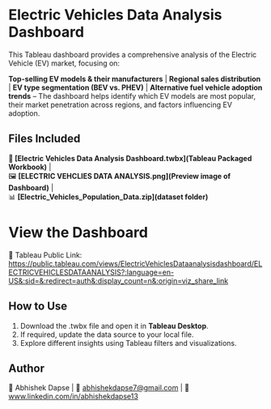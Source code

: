 # Electric Vehicles Data Analysis Dashboard
This Tableau dashboard provides a comprehensive analysis of the Electric Vehicle (EV) market, focusing on:

**Top-selling EV models & their manufacturers** | 
**Regional sales distribution** | 
**EV type segmentation (BEV vs. PHEV)** | 
**Alternative fuel vehicle adoption trends** 
– The dashboard helps identify which EV models are most popular, their market penetration across regions, and factors influencing EV adoption.


## Files Included  
**📂 [Electric Vehicles Data Analysis Dashboard.twbx](Tableau Packaged Workbook)** |  
  🖼️ **[ELECTRIC VEHCLIES DATA ANALYSIS.png](Preview image of Dashboard)** |  
  📊 **[Electric_Vehicles_Population_Data.zip](dataset folder)**


# View the Dashboard  
🔗 Tableau Public Link: https://public.tableau.com/views/ElectricVehiclesDataanalysisdashboard/ELECTRICVEHICLESDATAANALYSIS?:language=en-US&:sid=&:redirect=auth&:display_count=n&:origin=viz_share_link  

## How to Use  
1. Download the .twbx file and open it in **Tableau Desktop**.  
2. If required, update the data source to your local file.  
3. Explore different insights using Tableau filters and visualizations.  

## Author  
👤 Abhishek Dapse  | 📧 abhishekdapse7@gmail.com | 🔗 www.linkedin.com/in/abhishekdapse13   
